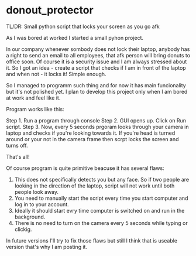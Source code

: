 # donout_protector

TL/DR: Small python script that locks your screen as you go afk

As I was bored at worked I started a small pyhon project.

In our company whenever sombody does not lock their laptop, anybody has a right to send an email to all employees, that afk person will bring donuts to office soon.
Of course it is a security issue and I am always stressed about it. So I got an idea - create a script that checks if I am in front of the laptop and when not - it locks it! Simple enough.

So I managed to programm such thing and for now it has main funcionality but it's not polished yet. I plan to develop this project only when I am bored at work and feel like it.

Program works like this:

Step 1. Run a program through console 
Step 2. GUI opens up. Click on Run script.
Step 3. Now, every 5 seconds prgoram looks through your camera in laptop and checks if you're looking towards it. If you're head is turned around or your not in the camera frame then scrpt locks the screen and turns off.

That's all!

Of course program is quite primitive beacuse it has several flaws:

1. This does not specifically detects you but any face. So if two people are looking in the direction of the laptop, script will not work until both people look away.
2. You need to manually start the script every time you start computer and log in to your account.
3. Ideally it should start evry time computer is switched on and run in the background.
4. There is no need to turn on the camera every 5 seconds while typing or clickig. 

In future versions I'll try to fix those flaws but still I think that is useable version that's why I am posting it.


